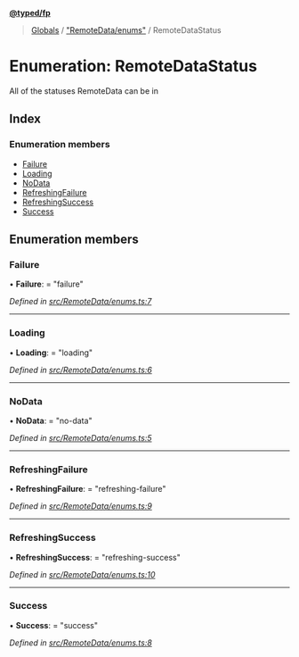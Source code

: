 **[@typed/fp](../README.md)**

> [Globals](../globals.md) / ["RemoteData/enums"](../modules/_remotedata_enums_.md) / RemoteDataStatus

# Enumeration: RemoteDataStatus

All of the statuses RemoteData can be in

## Index

### Enumeration members

* [Failure](_remotedata_enums_.remotedatastatus.md#failure)
* [Loading](_remotedata_enums_.remotedatastatus.md#loading)
* [NoData](_remotedata_enums_.remotedatastatus.md#nodata)
* [RefreshingFailure](_remotedata_enums_.remotedatastatus.md#refreshingfailure)
* [RefreshingSuccess](_remotedata_enums_.remotedatastatus.md#refreshingsuccess)
* [Success](_remotedata_enums_.remotedatastatus.md#success)

## Enumeration members

### Failure

•  **Failure**:  = "failure"

*Defined in [src/RemoteData/enums.ts:7](https://github.com/TylorS/typed-fp/blob/ac98ca1/src/RemoteData/enums.ts#L7)*

___

### Loading

•  **Loading**:  = "loading"

*Defined in [src/RemoteData/enums.ts:6](https://github.com/TylorS/typed-fp/blob/ac98ca1/src/RemoteData/enums.ts#L6)*

___

### NoData

•  **NoData**:  = "no-data"

*Defined in [src/RemoteData/enums.ts:5](https://github.com/TylorS/typed-fp/blob/ac98ca1/src/RemoteData/enums.ts#L5)*

___

### RefreshingFailure

•  **RefreshingFailure**:  = "refreshing-failure"

*Defined in [src/RemoteData/enums.ts:9](https://github.com/TylorS/typed-fp/blob/ac98ca1/src/RemoteData/enums.ts#L9)*

___

### RefreshingSuccess

•  **RefreshingSuccess**:  = "refreshing-success"

*Defined in [src/RemoteData/enums.ts:10](https://github.com/TylorS/typed-fp/blob/ac98ca1/src/RemoteData/enums.ts#L10)*

___

### Success

•  **Success**:  = "success"

*Defined in [src/RemoteData/enums.ts:8](https://github.com/TylorS/typed-fp/blob/ac98ca1/src/RemoteData/enums.ts#L8)*
